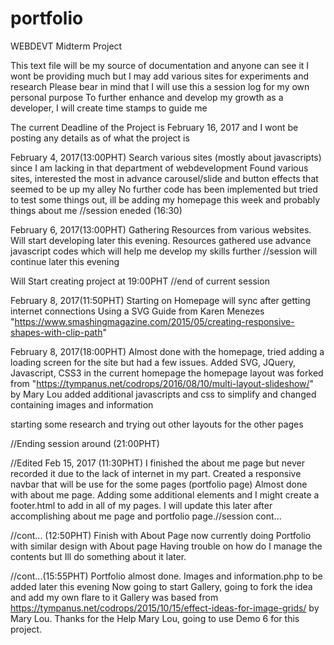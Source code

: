# portfolio
WEBDEVT Midterm Project

This text file will be my source of documentation and anyone can see it
I wont be providing much but I may add various sites for experiments and research
Please bear in mind that I will use this a session log for my own personal purpose
To further enhance and develop my growth as a developer, I will create time stamps to guide me

The current Deadline of the Project is February 16, 2017 and I wont be posting any details as of what the project is

February 4, 2017(13:00PHT)
Search various sites (mostly about javascripts) since I am lacking in that department of webdevelopment
Found various sites, interested the most in advance carousel/slide and button effects that seemed to be up my alley
No further code has been implemented but tried to test some things out, ill be adding my homepage this week and probably things about me
//session eneded (16:30)

February 6, 2017(13:00PHT)
Gathering Resources from various websites. Will start developing later this evening.
Resources gathered use advance javascript codes which will help me develop my skills further
//session will continue later this evening

Will Start creating project at 19:00PHT
//end of current session

February 8, 2017(11:50PHT)
Starting on Homepage will sync after getting internet connections
Using a SVG Guide from Karen Menezes "https://www.smashingmagazine.com/2015/05/creating-responsive-shapes-with-clip-path"

February 8, 2017(18:00PHT)
Almost done with the homepage, tried adding a loading screen for the site but had a few issues.
Added SVG, JQuery, Javascript, CSS3 in the current homepage
the homepage layout was forked from "https://tympanus.net/codrops/2016/08/10/multi-layout-slideshow/" by Mary Lou
added additional javascripts and css to simplify and changed containing images and information

starting some research and trying out other layouts for the other pages

//Ending session around (21:00PHT)

//Edited Feb 15, 2017 (11:30PHT)
I finished the about me page but never recorded it due to the lack of internet in my part.
Created a responsive navbar that will be use for the some pages (portfolio page)
Almost done with about me page. Adding some additional elements and I might create a footer.html to add in all of my pages.
I will update this later after accomplishing about me page and portfolio page.//session cont...

//cont... (12:50PHT)
Finish with About Page now currently doing Portfolio with similar design with About page
Having trouble on how do I manage the contents but Ill do something about it later.

//cont...(15:55PHT)
Portfolio almost done. Images and information.php to be added later this evening
Now going to start Gallery, going to fork the idea and add my own flare to it
Gallery was based from https://tympanus.net/codrops/2015/10/15/effect-ideas-for-image-grids/ by Mary Lou.
Thanks for the Help Mary Lou, going to use Demo 6 for this project.
